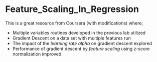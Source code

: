 # Feature_Scaling_In_Regression

This is a great resource from Coursera (with modifications) where; 

- Multiple variables routines developed in the previous lab utilized
- Gradient Descent on a data set with multiple features run
- The impact of the *learning rate alpha* on gradient descent explored
- Performance of gradient descent by *feature scaling* using z-score normalization improved. 
